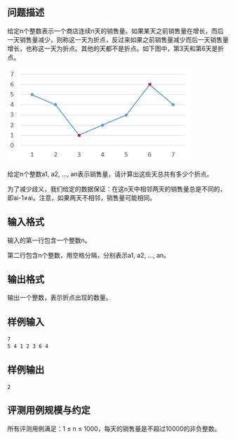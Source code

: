 

## 问题描述



给定n个整数表示一个商店连续n天的销售量。如果某天之前销售量在增长，而后一天销售量减少，则称这一天为折点，反过来如果之前销售量减少而后一天销售量增长，也称这一天为折点。其他的天都不是折点。如下图中，第3天和第6天是折点。

<img src="attachments/201604-1-1.png" width="418" height="215" alt="" />

给定n个整数a1, a2, &hellip;, an表示销售量，请计算出这些天总共有多少个折点。

为了减少歧义，我们给定的数据保证：在这n天中相邻两天的销售量总是不同的，即ai-1&ne;ai。注意，如果两天不相邻，销售量可能相同。



## 输入格式



输入的第一行包含一个整数n。

第二行包含n个整数，用空格分隔，分别表示a1, a2, &hellip;, an。



## 输出格式



输出一个整数，表示折点出现的数量。



## 样例输入
```
7
5 4 1 2 3 6 4
```
## 样例输出
```
2
```
## 评测用例规模与约定

所有评测用例满足：1 &le; n &le; 1000，每天的销售量是不超过10000的非负整数。
